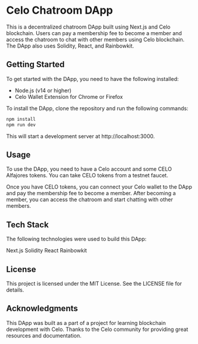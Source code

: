 # Celo Chatroom DApp

This is a decentralized chatroom DApp built using Next.js and Celo blockchain. Users can pay a membership fee to become a member and access the chatroom to chat with other members using Celo blockchain. The DApp also uses Solidity, React, and Rainbowkit.

## Getting Started

To get started with the DApp, you need to have the following installed:

- Node.js (v14 or higher)
- Celo Wallet Extension for Chrome or Firefox

To install the DApp, clone the repository and run the following commands:

```bash
npm install
npm run dev
```
This will start a development server at http://localhost:3000.


## Usage
To use the DApp, you need to have a Celo account and some CELO Alfajores tokens. You can take CELO tokens from a testnet faucet.

Once you have CELO tokens, you can connect your Celo wallet to the DApp and pay the membership fee to become a member. After becoming a member, you can access the chatroom and start chatting with other members.

## Tech Stack
The following technologies were used to build this DApp:

Next.js
Solidity
React
Rainbowkit
## License
This project is licensed under the MIT License. See the LICENSE file for details.

## Acknowledgments
This DApp was built as a part of a project for learning blockchain development with Celo. Thanks to the Celo community for providing great resources and documentation.

